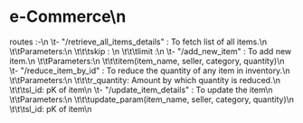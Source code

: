 # e-Commerce\n
routes :-\n
\t- "/retrieve_all_items_details" : To fetch list of all items.\n
\t\tParameters:\n
\t\t\tskip : \n
\t\t\tlimit :\n
\t- "/add_new_item" : To add new item.\n
\t\tParameters:\n
\t\t\titem(item_name, seller, category, quantity)\n
\t- "/reduce_item_by_id" : To reduce the quantity of any item in inventory.\n
\t\tParameters:\n
\t\t\tr_quantity: Amount by which quantity is reduced.\n
\t\t\tsl_id: pK of item\n
\t- "/update_item_details" : To update the item\n
\t\tParameters:\n
\t\t\tupdate_param(item_name, seller, category, quantity)\n
\t\t\tsl_id: pK of item\n
